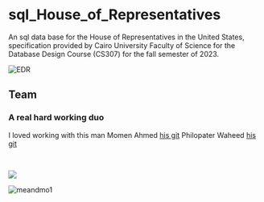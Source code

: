 # sql_House_of_Representatives
An sql data base for the  House of Representatives in the United States, specification provided by Cairo University Faculty of Science for the Database Design Course (CS307) for the fall semester of 2023.


![EDR](https://i.ibb.co/WWjbNXy/EDR-for-House-of-Representatives-SCI-Project-2.webp)

## Team
### A real hard working duo
I loved working with this man
Momen Ahmed [his git](https://github.com/moe-the-techie)
Philopater Waheed [his git](https://github.com/philopaterwaheed)

<br>
<p align=left> 
<a href="https://github.com/philopaterwaheed/sql_House_of_Representatives/graphs/contributors">
  <img src="https://contrib.rocks/image?repo=philopaterwaheed/sql_House_of_Representatives" />
</a>
</p>



![meandmo1](https://github.com/philopaterwaheed/sql_House_of_Representatives/assets/61416026/6bca8294-97cd-4221-98c5-cfa36e953970)
